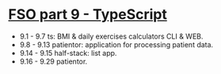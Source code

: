# [FSO part 9 - TypeScript](https://fullstackopen.com/en/part9)

  -  9.1 - 9.7 ts: BMI & daily exercises calculators CLI & WEB.
  -  9.8 - 9.13 patientor: application for processing patient data.
  -  9.14 - 9.15 half-stack: list app.
  -  9.16 - 9.29 patientor.
